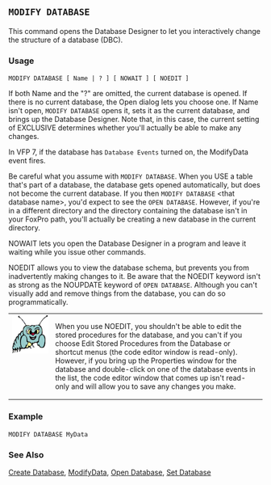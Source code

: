 ## `MODIFY DATABASE`

This command opens the Database Designer to let you interactively change the structure of a database (DBC).

### Usage

```foxpro
MODIFY DATABASE [ Name | ? ] [ NOWAIT ] [ NOEDIT ]
```

If both Name and the "?" are omitted, the current database is opened. If there is no current database, the Open dialog lets you choose one. If Name isn't open, `MODIFY DATABASE` opens it, sets it as the current database, and brings up the Database Designer. Note that, in this case, the current setting of EXCLUSIVE determines whether you'll actually be able to make any changes.

In VFP 7, if the database has `Database Events` turned on, the ModifyData event fires.

Be careful what you assume with `MODIFY DATABASE`. When you USE a table that's part of a database, the database gets opened automatically, but does not become the current database. If you then `MODIFY DATABASE` &lt;that database name&gt;, you'd expect to see the `OPEN DATABASE`. However, if you're in a different directory and the directory containing the database isn't in your FoxPro path, you'll actually be creating a new database in the current directory.

NOWAIT lets you open the Database Designer in a program and leave it waiting while you issue other commands. 

NOEDIT allows you to view the database schema, but prevents you from inadvertently making changes to it. Be aware that the NOEDIT keyword isn't as strong as the NOUPDATE keyword of `OPEN DATABASE`. Although you can't visually add and remove things from the database, you can do so programmatically.

<table>
<tr>
  <td width="17%" valign="top">
<img width="95" height="77" src="bug.gif">
  </td>
  <td width="83%">
  <p>When you use NOEDIT, you shouldn't be able to edit the stored procedures for the database, and you can't if you choose Edit Stored Procedures from the Database or shortcut menus (the code editor window is read-only). However, if you bring up the Properties window for the database and double-click on one of the database events in the list, the code editor window that comes up isn't read-only and will allow you to save any changes you make.</p>
  </td>
 </tr>
</table>

### Example

```foxpro
MODIFY DATABASE MyData
```
### See Also

[Create Database](s4g315.md), [ModifyData](s4g861.md), [Open Database](s4g316.md), [Set Database](s4g317.md)